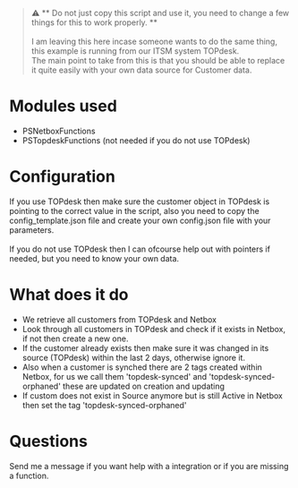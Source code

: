 > :warning: ** Do not just copy this script and use it, you need to change a few things for this to work properly. **<br><br>
I am leaving this here incase someone wants to do the same thing, this example is running from our ITSM system TOPdesk.<br>
The main point to take from this is that you should be able to replace it quite easily with your own data source for Customer data.

# Modules used
* PSNetboxFunctions
* PSTopdeskFunctions (not needed if you do not use TOPdesk)

# Configuration
If you use TOPdesk then make sure the customer object in TOPdesk is pointing to the correct value in the script, also you need to copy the config_template.json file and create your own config.json file with your parameters.<br><br>If you do not use TOPdesk then I can ofcourse help out with pointers if needed, but you need to know your own data.

# What does it do
* We retrieve all customers from TOPdesk and Netbox
* Look through all customers in TOPdesk and check if it exists in Netbox, if not then create a new one.
* If the customer already exists then make sure it was changed in its source (TOPdesk) within the last 2 days, otherwise ignore it.
* Also when a customer is synched there are 2 tags created within Netbox, for us we call them 'topdesk-synced' and 'topdesk-synced-orphaned' these are updated on creation and updating
* If custom does not exist in Source anymore but is still Active in Netbox then set the tag 'topdesk-synced-orphaned'

# Questions
Send me a message if you want help with a integration or if you are missing a function.

